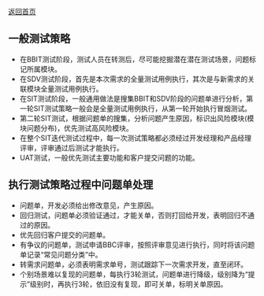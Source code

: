 [返回首页](../README.md)

## 一般测试策略

- 在BBIT测试阶段，测试人员在转测后，尽可能挖掘潜在潜在测试场景，问题标记所属模块。
- 在SDV测试阶段，首先是本次需求的全量测试用例执行，其次是与新需求的关联模块全量测试用例执行。
- 在SIT测试阶段，一般通用做法是搜集BBIT和SDV阶段的问题单进行分析，第一轮SIT测试策略一般会是全量测试用例执行，从第一轮开始执行冒烟测试。
- 第二轮SIT测试，根据问题单的搜集，分析问题产生原因，标识出风险模块(模块问题分布)，优先测试高风险模块。
- 在整个SIT迭代测试过程中，每一次测试策略都必须经过开发经理和产品经理评审，评审通过后测试才能执行。
- UAT测试，一般优先测试主要功能和客户提交问题的功能。

## 执行测试策略过程中问题单处理

- 问题单，开发必须给出修改意见，产生原因。
- 回归测试，问题单必须验证通过，才能关单，否则打回给开发，表明回归不通过的原因。
- 优先回归客户提交的问题单。
- 有争议的问题单，测试申请BBC评审，按照评审意见进行执行，同时将该问题单记录“常见问题分类”中。
- 转需求问题单，必须表明需求单号，测试跟踪下一次需求开发，直至闭环。
- 个别场景难以复现的问题单，每执行3轮测试，问题单进行降级，级别降为“提示”级别时，再执行3轮，依旧没有复现，即可关单，标明关单原因。